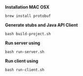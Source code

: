 

**Installation MAC OSX**

 
`brew install protobuf`

**Generate stubs and Java API Client**

`bash build-project.sh`

**Run server using**

`bash run-server.sh`

**Run client using**

`bash run-client.sh`
